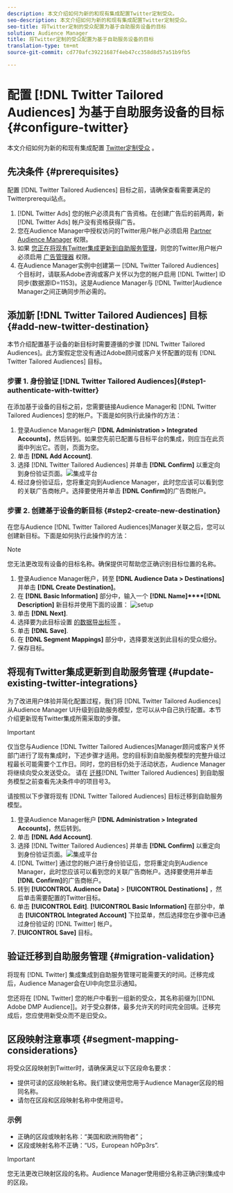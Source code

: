 ```yaml
---
description: 本文介绍如何为新的和现有集成配置Twitter定制受众。
seo-description: 本文介绍如何为新的和现有集成配置Twitter定制受众。
seo-title: 将Twitter定制的受众配置为基于自助服务设备的目标
solution: Audience Manager
title: 将Twitter定制的受众配置为基于自助服务设备的目标
translation-type: tm+mt
source-git-commit: cd770afc39221687f4eb47cc358d8d57a51b9fb5

---
```



# 配置 [!DNL Twitter Tailored Audiences] 为基于自助服务设备的目标 {#configure-twitter}

本文介绍如何为新的和现有集成配置 [Twitter定制受众](https://business.twitter.com/en/targeting/tailored-audiences.html) 。

## 先决条件 {#prerequisites}

配置 [!DNL Twitter Tailored Audiences] 目标之前，请确保查看需要满足的Twitterprerequi站点。

1. [!DNL Twitter Ads] 您的帐户必须具有广告资格。在创建广告后的前两周，新 [!DNL Twitter Ads] 帐户没有资格获得广告。
1. 您在Audience Manager中授权访问的Twitter用户帐户必须启用 [Partner Audience Manager](https://business.twitter.com/en/help/troubleshooting/multi-user-login-faq.html#accesslevels) 权限。
1. 如果 [您正在将现有Twitter集成更新到自助服务管理](#update-existing-twitter-integrations)，则您的Twitter用户帐户必须启用 [广告管理器](https://business.twitter.com/en/help/troubleshooting/multi-user-login-faq.html#accesslevels) 权限。
1. 在Audience Manager实例中创建第一 [!DNL Twitter Tailored Audiences] 个目标时，请联系Adobe咨询或客户关怀以为您的帐户启用 [!DNL Twitter] ID同步(数据源ID=1153)。这是Audience Manager与 [!DNL Twitter]Audience Manager之间正确同步所必需的。

## 添加新 [!DNL Twitter Tailored Audiences] 目标 {#add-new-twitter-destination}

本节介绍配置基于设备的新目标时需要遵循的步骤 [!DNL Twitter Tailored Audiences]。此方案假定您没有通过Adobe顾问或客户关怀配置的现有 [!DNL Twitter Tailored Audiences] 目标。

### 步骤 1. 身份验证 [!DNL Twitter Tailored Audiences]{#step1-authenticate-with-twitter}

在添加基于设备的目标之前，您需要链接Audience Manager和 [!DNL Twitter Tailored Audiences] 您的帐户。下面是如何执行此操作的方法：

1. 登录Audience Manager帐户 **[!DNL Administration > Integrated Accounts]**，然后转到。如果您先前已配置与目标平台的集成，则应当在此页面中列出它。否则，页面为空。
2. 单击 **[!DNL Add Account]**.
3. 选择 [!DNL Twitter Tailored Audiences] 并单击 **[!DNL Confirm]** 以重定向到身份验证页面。![集成平台](assets/dbd-integrated-platforms.png)
4. 经过身份验证后，您将重定向到Audience Manager，此时您应该可以看到您的关联广告商帐户。选择要使用并单击 **[!DNL Confirm]**&#x200B;的广告商帐户。

### 步骤 2. 创建基于设备的新目标 {#step2-create-new-destination}

在您与Audience [!DNL Twitter Tailored Audiences]Manager关联之后，您可以创建新目标。下面是如何执行此操作的方法：

>[!NOTE]
>
>您无法更改现有设备的目标名称。确保提供可帮助您正确识别目标位置的名称。

1. 登录Audience Manager帐户，转至 **[!DNL Audience Data > Destinations]**&#x200B;并单击 **[!DNL Create Destination]**。
2. 在 **[!DNL Basic Information]** 部分中，输入一个 **[!DNL Name]****[!DNL Description]** 新目标并使用下面的设置： ![setup](assets/dbd-new-basic.png)
3. 单击 **[!DNL Next]**.
4. 选择要为此目标设置 [的数据导出标签](/help/using/features/data-export-controls.md#controls-labels) 。
5. 单击 **[!DNL Save]**.
6. 在 **[!DNL Segment Mappings]** 部分中，选择要发送到此目标的受众细分。
7. 保存目标。

## 将现有Twitter集成更新到自助服务管理 {#update-existing-twitter-integrations}

为了改进用户体验并简化配置过程，我们将 [!DNL Twitter Tailored Audiences] 从Audience Manager UI升级到自助服务模型，您可以从中自己执行配置。本节介绍更新现有Twitter集成所需采取的步骤。

>[!IMPORTANT]
>
>仅当您与Audience [!DNL Twitter Tailored Audiences]Manager顾问或客户关怀部门进行了现有集成时，下述步骤才适用。您的目标到自助服务模型的完整升级过程最长可能需要个工作日。同时，您的目标仍处于活动状态，Audience Manager将继续向受众发送受众。
> 请在 [迁移](#prerequisites)[!DNL Twitter Tailored Audiences] 到自助服务模型之前查看先决条件中的项目号3。

请按照以下步骤将现有 [!DNL Twitter Tailored Audiences] 目标迁移到自助服务模型。

1. 登录Audience Manager帐户 **[!DNL Administration > Integrated Accounts]**，然后转到。
1. 单击 **[!DNL Add Account]**.
1. 选择 [!DNL Twitter Tailored Audiences] 并单击 **[!DNL Confirm]** 以重定向到身份验证页面。![集成平台](assets/dbd-integrated-platforms.png)
1. [!DNL Twitter] 通过您的帐户进行身份验证后，您将重定向到Audience Manager，此时您应该可以看到您的关联广告商帐户。选择要使用并单击 **[!DNL Confirm]**&#x200B;的广告商帐户。
1. 转到 **[!UICONTROL Audience Data]** &gt; **[!UICONTROL Destinations]** ，然后单击需要配置的Twitter目标。
1. 单击 **[!UICONTROL Edit]**. **[!UICONTROL Basic Information]** 在部分中，单击 **[!UICONTROL Integrated Account]** 下拉菜单，然后选择您在步骤中已通过身份验证的 [!DNL Twitter] 帐户。
1. **[!UICONTROL Save]** 目标。

## 验证迁移到自助服务管理 {#migration-validation}

将现有 [!DNL Twitter] 集成集成到自助服务管理可能需要天的时间。迁移完成后，Audience Manager会在UI中向您显示通知。

您还将在 [!DNL Twitter] 您的帐户中看到一组新的受众，其名称前缀为[[!DNL Adobe DMP Audience]]。对于受众群体，最多允许天的时间完全回填。迁移完成后，您应使用新受众而不是旧受众。

## 区段映射注意事项 {#segment-mapping-considerations}

将受众区段映射到Twitter时，请确保满足以下区段命名要求：

* 提供可读的区段映射名称。我们建议使用您用于Audience Manager区段的相同名称。
* 请勿在区段和区段映射名称中使用逗号。

### 示例

* 正确的区段或映射名称：“美国和欧洲购物者”；
* 区段或映射名称不正确：“US，European h0Pp3rs”.

>[!IMPORTANT]
>
>您无法更改已映射区段的名称。Audience Manager使用细分名称正确识别集成中的区段。
